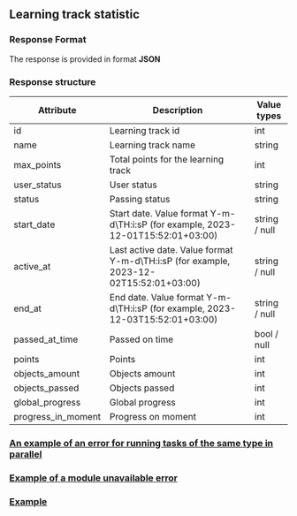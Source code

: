 ## Learning track statistic
### Response Format
The response is provided in format **JSON**
### Response structure
| Attribute | Description | Value types |
| -------| ----- | ---- |
| id | Learning track id | int |
| name | Learning track name | string |
| max_points | Total points for the learning track | int |
| user_status | User status | string |
| status | Passing status | string |
| start_date | Start date. Value format Y-m-d\TH:i:sP (for example, 2023-12-01T15:52:01+03:00) | string / null |
| active_at | Last active date. Value format Y-m-d\TH:i:sP (for example, 2023-12-02T15:52:01+03:00) | string / null |
| end_at | End date. Value format Y-m-d\TH:i:sP (for example, 2023-12-03T15:52:01+03:00) | string / null |
| passed_at_time | Passed on time | bool / null |
| points | Points | int |
| objects_amount | Objects amount | int |
| objects_passed | Objects passed | int |
| global_progress | Global progress | int |
| progress_in_moment | Progress on moment | int |

### [An example of an error for running tasks of the same type in parallel](https://github.com/cleverlms/integration-docs/blob/main/examples/v2/uniq_task_error.json)
### [Example of a module unavailable error](https://github.com/cleverlms/integration-docs/blob/main/examples/v2/module_unavalible_error.json)
### [Example](https://github.com/cleverlms/integration-docs/blob/main/examples/v2/tracks/track-statistic-response.json)